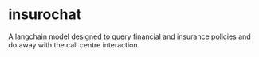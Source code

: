 # insurochat
A langchain model designed to query financial and insurance policies and do away with the call centre interaction.
